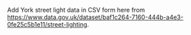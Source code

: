 Add York street light data in CSV form here from https://www.data.gov.uk/dataset/baf1c264-7160-444b-a4e3-0fe25c5b1e11/street-lighting.